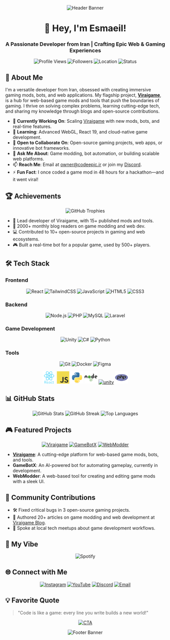 <p align="center">
  <img src="https://capsule-render.vercel.app/api?type=waving&color=gradient&height=150§ion=header&text=Welcome%20to%20Esmaeil's%20Galaxy!&fontSize=50&fontColor=fff&animation=fadeIn" alt="Header Banner" />
</p>

<h1 align="center">🚀 Hey, I'm Esmaeil!</h1>
<h3 align="center">A Passionate Developer from Iran | Crafting Epic Web & Gaming Experiences</h3>

<p align="center">
  <img src="https://komarev.com/ghpvc/?username=theesmaeil1&label=Profile%20Views&color=ff2e63&style=plastic" alt="Profile Views" />
  <img src="https://img.shields.io/github/followers/theesmaeil1?label=Followers&style=social" alt="Followers" />
  <img src="https://img.shields.io/badge/Location-Iran-08d9d6?style=flat-square" alt="Location" />
  <img src="https://img.shields.io/badge/Status-Coding%20the%20Future-00ff00?style=flat-square" alt="Status" />
</p>

## 🌌 About Me
I'm a versatile developer from Iran, obsessed with creating immersive gaming mods, bots, and web applications. My flagship project, **[Viraigame](https://viraigame.ir/)**, is a hub for web-based game mods and tools that push the boundaries of gaming. I thrive on solving complex problems, learning cutting-edge tech, and sharing my knowledge through blogs and open-source contributions.

- 🔭 **Currently Working On**: Scaling [Viraigame](https://viraigame.ir/) with new mods, bots, and real-time features.
- 🌱 **Learning**: Advanced WebGL, React 19, and cloud-native game development.
- 👯 **Open to Collaborate On**: Open-source gaming projects, web apps, or innovative bot frameworks.
- 💬 **Ask Me About**: Game modding, bot automation, or building scalable web platforms.
- 📫 **Reach Me**: Email at [owner@codeepic.ir](mailto:owner@codeepic.ir) or join my [Discord](https://discord.gg/TheEsmaeil1).
- ⚡ **Fun Fact**: I once coded a game mod in 48 hours for a hackathon—and it went viral!

## 🏆 Achievements
<p align="center">
  <img src="https://github-profile-trophy.vercel.app/?username=theesmaeil1&theme=dracula&no-frame=true&margin=5&column=4" alt="GitHub Trophies" />
</p>

- 🥇 Lead developer of Viraigame, with 15+ published mods and tools.
- 🌟 2000+ monthly blog readers on game modding and web dev.
- 💻 Contributed to 10+ open-source projects in gaming and web ecosystems.
- 🎮 Built a real-time bot for a popular game, used by 500+ players.

## 🛠 Tech Stack
### Frontend
<p align="center">
  <img src="https://img.shields.io/badge/React-19.0-61DAFB?logo=react" alt="React" />
  <img src="https://img.shields.io/badge/TailwindCSS-3.4-38B2AC?logo=tailwindcss" alt="TailwindCSS" />
  <img src="https://img.shields.io/badge/JavaScript-ES2023-F7DF1E?logo=javascript" alt="JavaScript" />
  <img src="https://img.shields.io/badge/HTML5-E34F26?logo=html5" alt="HTML5" />
  <img src="https://img.shields.io/badge/CSS3-1572B6?logo=css3" alt="CSS3" />
</p>

### Backend
<p align="center">
  <img src="https://img.shields.io/badge/Node.js-20-339933?logo=node.js" alt="Node.js" />
  <img src="https://img.shields.io/badge/PHP-8.3-777BB4?logo=php" alt="PHP" />
  <img src="https://img.shields.io/badge/MySQL-8-4479A1?logo=mysql" alt="MySQL" />
  <img src="https://img.shields.io/badge/Laravel-11-FF2D20?logo=laravel" alt="Laravel" />
</p>

### Game Development
<p align="center">
  <img src="https://img.shields.io/badge/Unity-2023-000000?logo=unity" alt="Unity" />
  <img src="https://img.shields.io/badge/C%23-9.0-239120?logo=c-sharp" alt="C#" />
  <img src="https://img.shields.io/badge/Python-3.12-3776AB?logo=python" alt="Python" />
</p>

### Tools
<p align="center">
  <img src="https://img.shields.io/badge/Git-F05032?logo=git" alt="Git" />
  <img src="https://img.shields.io/badge/Docker-2496ED?logo=docker" alt="Docker" />
  <img src="https://img.shields.io/badge/Figma-F24E1E?logo=figma" alt="Figma" />
</p>

<p align="center">
  <a href="https://reactjs.org/"><img src="https://raw.githubusercontent.com/devicons/devicon/master/icons/react/react-original-wordmark.svg" alt="react" width="40" height="40"/></a>
  <a href="https://developer.mozilla.org/en-US/docs/Web/JavaScript"><img src="https://raw.githubusercontent.com/devicons/devicon/master/icons/javascript/javascript-original.svg" alt="javascript" width="40" height="40"/></a>
  <a href="https://www.python.org"><img src="https://raw.githubusercontent.com/devicons/devicon/master/icons/python/python-original.svg" alt="python" width="40" height="40"/></a>
  <a href="https://nodejs.org"><img src="https://raw.githubusercontent.com/devicons/devicon/master/icons/nodejs/nodejs-original-wordmark.svg" alt="nodejs" width="40" height="40"/></a>
  <a href="https://unity.com/"><img src="https://www.vectorlogo.zone/logos/unity3d/unity3d-icon.svg" alt="unity" width="40" height="40"/></a>
  <a href="https://www.php.net"><img src="https://raw.githubusercontent.com/devicons/devicon/master/icons/php/php-original.svg" alt="php" width="40" height="40"/></a>
</p>

## 📊 GitHub Stats
<p align="center">
  <img src="https://github-readme-stats.vercel.app/api?username=theesmaeil1&show_icons=true&theme=nebula&hide_border=true&locale=en" alt="GitHub Stats" />
  <img src="https://github-readme-streak-stats.herokuapp.com/?user=theesmaeil1&theme=nebula&hide_border=true" alt="GitHub Streak" />
  <img src="https://github-readme-stats.vercel.app/api/top-langs?username=theesmaeil1&show_icons=true&locale=en&layout=compact&theme=nebula&hide_border=true" alt="Top Languages" />
</p>

## 🎮 Featured Projects
<p align="center">
  <a href="https://viraigame.ir/"><img src="https://img.shields.io/badge/Viraigame-Gaming%20Platform-FF2E63?style=for-the-badge" alt="Viraigame" /></a>
  <a href="https://github.com/theesmaeil1/gamebotx"><img src="https://img.shields.io/badge/GameBotX-Smart%20Bot-08D9D6?style=for-the-badge" alt="GameBotX" /></a>
  <a href="https://github.com/theesmaeil1/webmodder"><img src="https://img.shields.io/badge/WebModder-Mod%20Editor-252A34?style=for-the-badge" alt="WebModder" /></a>
</p>

- **[Viraigame](https://viraigame.ir/)**: A cutting-edge platform for web-based game mods, bots, and tools.  
- **GameBotX**: An AI-powered bot for automating gameplay, currently in development.  
- **WebModder**: A web-based tool for creating and editing game mods with a sleek UI.

## 🌟 Community Contributions
- 🛠 Fixed critical bugs in 3 open-source gaming projects.
- 📝 Authored 20+ articles on game modding and web development at [Viraigame Blog](https://viraigame.ir/blog).
- 🎤 Spoke at local tech meetups about game development workflows.

## 🎵 My Vibe
<p align="center">
  <img src="https://spotify-github-profile.kittinanx.com/api/view.svg?uid=31h7qeknr56aucza36dia2ua4iv4&cover_image=true&theme=nebula&show_offline=true&background_color=1a1a2e&interchange=true&bar_color=ff2e63&bar_color_cover=true" alt="Spotify" />
</p>

## 🌐 Connect with Me
<p align="center">
  <a href="https://instagram.com/theesmaeil1" target="_blank"><img src="https://raw.githubusercontent.com/rahuldkjain/github-profile-readme-generator/master/src/images/icons/Social/instagram.svg" alt="Instagram" height="40" width="50" /></a>
  <a href="https://www.youtube.com/c/theesmaeil1" target="_blank"><img src="https://raw.githubusercontent.com/rahuldkjain/github-profile-readme-generator/master/src/images/icons/Social/youtube.svg" alt="YouTube" height="40" width="50" /></a>
  <a href="https://discord.gg/TheEsmaeil1" target="_blank"><img src="https://raw.githubusercontent.com/rahuldkjain/github-profile-readme-generator/master/src/images/icons/Social/discord.svg" alt="Discord" height="40" width="50" /></a>
  <a href="mailto:owner@codeepic.ir"><img src="https://img.icons8.com/color/48/000000/email.png" alt="Email" height="40" width="50" /></a>
</p>

## 💡 Favorite Quote
> "Code is like a game: every line you write builds a new world!"

<p align="center">
  <a href="https://viraigame.ir/"><img src="https://img.shields.io/badge/Explore%20Viraigame-Join%20the%20Adventure!-FF2E63?style=for-the-badge" alt="CTA" /></a>
</p>

<p align="center">
  <img src="https://capsule-render.vercel.app/api?type=waving&color=gradient&height=100§ion=footer&animation=twitching" alt="Footer Banner" />
</p>
